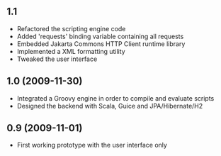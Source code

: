 ## 1.1

* Refactored the scripting engine code
* Added 'requests' binding variable containing all requests
* Embedded Jakarta Commons HTTP Client runtime library
* Implemented a XML formatting utility
* Tweaked the user interface

## 1.0 (2009-11-30)

* Integrated a Groovy engine in order to compile and evaluate scripts
* Designed the backend with Scala, Guice and JPA/Hibernate/H2

## 0.9 (2009-11-01)

* First working prototype with the user interface only